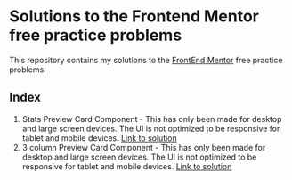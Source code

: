 # Solutions to the Frontend Mentor free practice problems
This repository contains my solutions to the [FrontEnd Mentor](https://www.frontendmentor.io/challenges?sort=difficulty|asc) free practice problems. 

## Index
1. Stats Preview Card Component - This has only been made for desktop and large screen devices. The UI is not optimized to be responsive for tablet and mobile devices. [Link to solution](https://github.com/myidispg/frontend_mentor_practice/tree/main/stats-preview-card-component-bootstrap)
2. 3 column Preview Card Component - This has only been made for desktop and large screen devices. The UI is not optimized to be responsive for tablet and mobile devices. [Link to solution](https://github.com/myidispg/frontend_mentor_practice/tree/main/3-column-preview-card-component-main)
